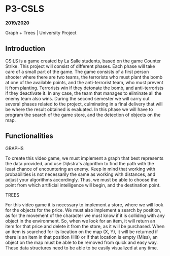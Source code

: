 # P3-CSLS

**2019/2020**

Graph + Trees | University Project

## Introduction

CS:LS is a game created by La Salle students, based on the game Counter Strike. This project will consist of different phases. Each phase will take care of a small part of the game.
The game consists of a first person shooter where there are two teams, the terrorists who must plant the bomb at one of the available points, and the anti-terrorist team, who must prevent it from planting. Terrorists win if they detonate the bomb, and anti-terrorists if they deactivate it. In any case, the team that manages to eliminate all the enemy team also wins.
During the second semester we will carry out several phases related to the project, culminating in a final delivery that will be where the result obtained is evaluated. In this phase we will have to program the search of the game store, and the detection of objects on the map.

## Functionalities

GRAPHS

To create this video game, we must implement a graph that best represents the data provided, and use Dijkstra's algorithm to find the path with the least chance of encountering an enemy.
Keep in mind that working with probabilities is not necessarily the same as working with distances, and adjust your algorithms accordingly.
Thus, we must be able to choose the point from which artificial intelligence will begin, and the destination point.

TREES

For this video game it is necessary to implement a store, where we will look for the objects for the price. We must also implement a search by position, as for the movement of the character we must know if it is colliding with any object in the environment.
So, when we look for an item, it will return an item for that price and delete it from the store, as it will be purchased.
When an item is searched for its location on the map (X, Y), it will be returned if there is an item in that position (Hit) or if that location is empty (Miss), an object on the map must be able to be removed from quick and easy way.
These data structures need to be able to be easily visualized at any time.
